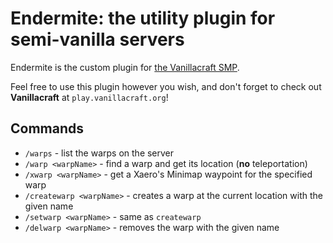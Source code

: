 # Endermite: the utility plugin for semi-vanilla servers

Endermite is the custom plugin for
[the Vanillacraft SMP](https://vanillacraft.org).


Feel free to use this plugin however you wish, and don't forget
to check out **Vanillacraft** at `play.vanillacraft.org`!

## Commands

- `/warps` - list the warps on the server
- `/warp <warpName>` - find a warp and get its location (**no** teleportation)
- `/xwarp <warpName>` - get a Xaero's Minimap waypoint for the specified warp
- `/createwarp <warpName>` - creates a warp at the current location with the given name
- `/setwarp <warpName>` - same as `createwarp`
- `/delwarp <warpName>` - removes the warp with the given name

